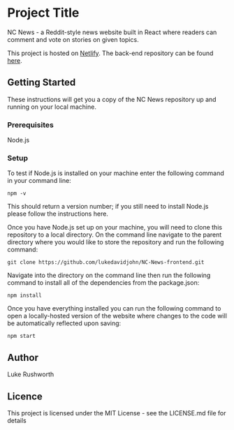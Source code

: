 # Project Title

NC News - a Reddit-style news website built in React where readers can comment and vote on stories on given topics.

This project is hosted on [Netlify](https://quizzical-montalcini.netlify.com/). The back-end repository can be found [here](https://github.com/lukedavidjohn/NC-News-backend).

## Getting Started

These instructions will get you a copy of the NC News repository up and running on your local machine.

### Prerequisites

Node.js

### Setup

To test if Node.js is installed on your machine enter the following command in your command line:

```
npm -v
```

This should return a version number; if you still need to install Node.js please follow the instructions here.

Once you have Node.js set up on your machine, you will need to clone this repository to a local directory.
On the command line navigate to the parent directory where you would like to store the repository and run the following command:

```
git clone https://github.com/lukedavidjohn/NC-News-frontend.git
```

Navigate into the directory on the command line then run the following command to install all of the dependencies from the package.json:

```
npm install
```

Once you have everything installed you can run the following command to open a locally-hosted version of the website where changes to the code will be automatically reflected upon saving:

```
npm start
```

## Author

Luke Rushworth

## Licence

This project is licensed under the MIT License - see the LICENSE.md file for details
